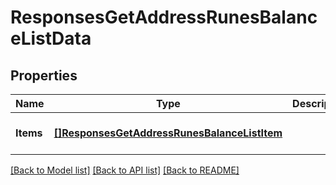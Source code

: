# ResponsesGetAddressRunesBalanceListData

## Properties
Name | Type | Description | Notes
------------ | ------------- | ------------- | -------------
**Items** | [**[]ResponsesGetAddressRunesBalanceListItem**](responses.GetAddressRunesBalanceListItem.md) |  | [optional] [default to null]

[[Back to Model list]](../README.md#documentation-for-models) [[Back to API list]](../README.md#documentation-for-api-endpoints) [[Back to README]](../README.md)

